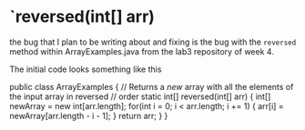 # `reversed(int[] arr)

the bug that I plan to be writing about and fixing is the bug with the `reversed` method within ArrayExamples.java from the lab3 repository of week 4.

The initial code looks something like this

public class ArrayExamples {
  // Returns a *new* array with all the elements of the input array in reversed
 // order
  static int[] reversed(int[] arr) {
   int[] newArray = new int[arr.length];
   for(int i = 0; i < arr.length; i += 1) {
     arr[i] = newArray[arr.length - i - 1];
   }
   return arr;
 }
}
